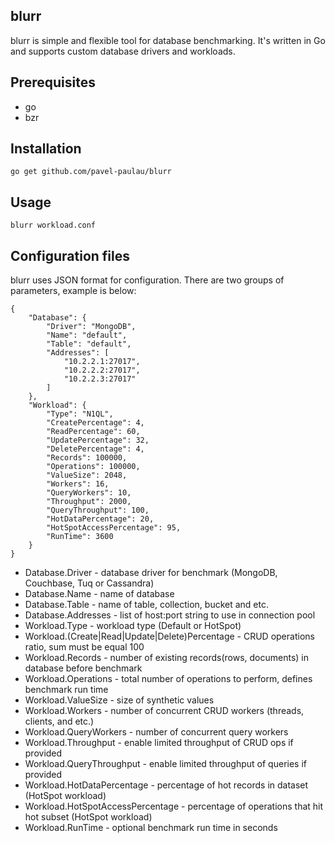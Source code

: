 blurr
-----

blurr is simple and flexible tool for database benchmarking. It's written in Go and supports custom database drivers and workloads.

Prerequisites
-------------

* go
* bzr

Installation
------------

    go get github.com/pavel-paulau/blurr

Usage
-----

    blurr workload.conf

Configuration files
-------------------

blurr uses JSON format for configuration. There are two groups of parameters, example is below:

    {
        "Database": {
            "Driver": "MongoDB",
            "Name": "default",
            "Table": "default",
            "Addresses": [
                "10.2.2.1:27017",
                "10.2.2.2:27017",
                "10.2.2.3:27017"
            ]
        },
        "Workload": {
            "Type": "N1QL",
            "CreatePercentage": 4,
            "ReadPercentage": 60,
            "UpdatePercentage": 32,
            "DeletePercentage": 4,
            "Records": 100000,
            "Operations": 100000,
            "ValueSize": 2048,
            "Workers": 16,
            "QueryWorkers": 10,
            "Throughput": 2000,
            "QueryThroughput": 100,
            "HotDataPercentage": 20,
            "HotSpotAccessPercentage": 95,
            "RunTime": 3600
        }
    }

* Database.Driver - database driver for benchmark (MongoDB, Couchbase, Tuq or Cassandra)
* Database.Name - name of database
* Database.Table - name of table, collection, bucket and etc.
* Database.Addresses - list of host:port string to use in connection pool
* Workload.Type - workload type (Default or HotSpot)
* Workload.(Create|Read|Update|Delete)Percentage - CRUD operations ratio, sum must be equal 100
* Workload.Records - number of existing records(rows, documents) in database before benchmark
* Workload.Operations - total number of operations to perform, defines benchmark run time
* Workload.ValueSize - size of synthetic values
* Workload.Workers - number of concurrent CRUD workers (threads, clients, and etc.)
* Workload.QueryWorkers - number of concurrent query workers
* Workload.Throughput - enable limited throughput of CRUD ops if provided
* Workload.QueryThroughput - enable limited throughput of queries if provided
* Workload.HotDataPercentage - percentage of hot records in dataset (HotSpot workload)
* Workload.HotSpotAccessPercentage - percentage of operations that hit hot subset (HotSpot workload)
* Workload.RunTime - optional benchmark run time in seconds

